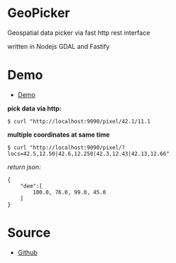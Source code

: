 GeoPicker
==========


Geospatial data picker via fast http rest interface

written in Nodejs GDAL and Fastify

# Demo

* [Demo](https://opengeo.tech/geopicker/)

**pick data via http:**
```
$ curl "http://localhost:9090/pixel/42.1/11.1
```

**multiple coordinates at same time**
```
$ curl "http://localhost:9090/pixel/?locs=42.5,12.50|42.6,12.250|42.3,12.43|42.13,12.66"
```
*return json:*
```
{
	"dem":[
		100.0, 76.0, 99.0, 45.0
	]
}
```

# Source

* [Github](https://github.com/opengeo-tech/geopicker)
